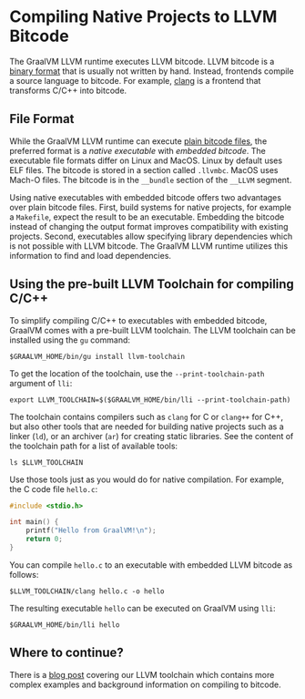 # Compiling Native Projects to LLVM Bitcode

The GraalVM LLVM runtime executes LLVM bitcode. LLVM bitcode is a [binary format](https://llvm.org/docs/BitCodeFormat.html)
that is usually not written by hand. Instead, frontends compile a source language to bitcode.
For example, [clang](https://clang.llvm.org/) is a frontend that transforms C/C++ into bitcode.

## File Format

While the GraalVM LLVM runtime can execute [plain bitcode files](https://llvm.org/docs/BitCodeFormat.html),
the preferred format is a _native executable_ with _embedded bitcode_. The executable file formats differ on Linux and MacOS.
Linux by default uses ELF files. The bitcode is stored in a section called `.llvmbc`.
MacOS uses Mach-O files. The bitcode is in the `__bundle` section of the `__LLVM` segment.

Using native executables with embedded bitcode offers two advantages over plain bitcode files.
First, build systems for native projects, for example a `Makefile`, expect the result to be an executable.
Embedding the bitcode instead of changing the output format improves compatibility with existing projects.
Second, executables allow specifying library dependencies which is not possible with LLVM bitcode.
The GraalVM LLVM runtime utilizes this information to find and load dependencies. 

## Using the pre-built LLVM Toolchain for compiling C/C++

To simplify compiling C/C++ to executables with embedded bitcode, GraalVM comes with a pre-built LLVM toolchain.
The LLVM toolchain can be installed using the `gu` command:

```shell
$GRAALVM_HOME/bin/gu install llvm-toolchain
```

To get the location of the toolchain, use the `--print-toolchain-path` argument of `lli`:

```shell
export LLVM_TOOLCHAIN=$($GRAALVM_HOME/bin/lli --print-toolchain-path)
```

The toolchain contains compilers such as `clang` for C or `clang++` for C++, but also other tools that are needed
for building native projects such as a linker (`ld`), or an archiver (`ar`) for creating static libraries. See the content of
the toolchain path for a list of available tools:

```shell
ls $LLVM_TOOLCHAIN
```

Use those tools just as you would do for native compilation. For example, the C code file `hello.c`:

```c
#include <stdio.h>

int main() {
    printf("Hello from GraalVM!\n");
    return 0;
}
```

You can compile `hello.c` to an executable with embedded LLVM bitcode as follows:
```shell
$LLVM_TOOLCHAIN/clang hello.c -o hello
```

The resulting executable `hello` can be executed on GraalVM using `lli`:
```shell
$GRAALVM_HOME/bin/lli hello
```
## Where to continue?

There is a [blog post](https://medium.com/graalvm/graalvm-llvm-toolchain-f606f995bf) covering our LLVM toolchain which
contains more complex examples and background information on compiling to bitcode.
